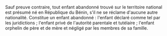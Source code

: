 Sauf preuve contraire, tout enfant abandonné trouvé sur le territoire national est présumé né en République du Bénin, s'il ne se réclame d'aucune autre nationalité.
Constitue un enfant abandonné :
l'enfant déclaré comme tel par les juridictions ;
l'enfant privé de l'autorité parentale et tutélaire ;
l'enfant orphelin de père et de mère et négligé par les membres de sa famille.